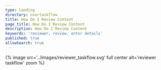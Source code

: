 ```yaml
---
type: landing
directory: usertaskflow
title: How Do I Review Content
page_title: How Do I Review Content
description: How Do I Review Content
keywords: 'reviewer, review, enter details'
published: true
allowSearch: true
---
```

{% image src='../images/reviewer_taskflow.svg' full center  alt='reviewer taskflow' zoom %} 
